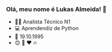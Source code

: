 ### Olá, meu nome é Lukas Almeida! 👋
- 👨‍💼 Analista Técnico N1 
- 💻 Aprendendiz de Python
- 🎂 19.10.1995
- 😊 🤘 ❤️ 🔥
